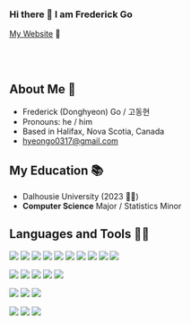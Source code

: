 ### Hi there 👋 I am Frederick Go


<!-- <a href="https://www.linkedin.com/in/frederick-go-1b9b56203/" target="_blank">
  <img align="left" alt="Frederick's LinkedIN" width="22px" src="https://raw.githubusercontent.com/peterthehan/peterthehan/master/assets/linkedin.svg" />
</a> -->
<a href="https://freddiego.dev">My Website</a> 📃<br/><br/>

<br />

## About Me 🙌

- Frederick (Donghyeon) Go / 고동현
- Pronouns: he / him
- Based in Halifax, Nova Scotia, Canada
- hyeongo0317@gmail.com

## My Education 📚

- Dalhousie University (2023 👨‍🎓)
- **Computer Science** Major / Statistics Minor

## Languages and Tools 👨‍💻

<span><img src="https://img.shields.io/badge/C-A8B9CC?style=flat&logo=c&logoColor=white"/></span>
<span><img src="https://img.shields.io/badge/C++-00599C?style=flat&logo=c++&logoColor=white"/></span>
<span><img src="https://img.shields.io/badge/Java-3776AB?style=flat&logoColor=white"/></span>
<span><img src="https://img.shields.io/badge/JavaScript-F7DF1E?style=flat&logo=javascript&logoColor=white"/></span>
<span><img src="https://img.shields.io/badge/TypeScript-3074c0?style=flat&logo=typescript&logoColor=white"/></span>
<span><img src="https://img.shields.io/badge/Python-3776AB?style=flat&logo=python&logoColor=white"/></span>
<span><img src="https://img.shields.io/badge/R-276DC3?style=flat&logo=R&logoColor=white"/></span>
<span><img src="https://img.shields.io/badge/HasKell-5D4F85?style=flat&logo=haskell&logoColor=white"/></span>
<span><img src="https://img.shields.io/badge/HTML-e34f26?style=flat&logo=html5&logoColor=white"/></span>
<span><img src="https://img.shields.io/badge/CSS-1572b6?style=flat&logo=css3&logoColor=white"/></span>

<span><img src="https://img.shields.io/badge/React-61dafb?style=flat&logo=react&logoColor=white"/></span>
<span><img src="https://img.shields.io/badge/Next.js-000000?style=flat&logo=Next.js&logoColor=white"/></span>
<span><img src="https://img.shields.io/badge/Material UI-007FFF?style=flat&logo=MUI&logoColor=white"/></span>
<span><img src="https://img.shields.io/badge/Bootstrap-7952B3?style=flat&logo=bootstrap&logoColor=white"/></span>
<span><img src="https://img.shields.io/badge/Tailwind CSS-06B6D4?style=flat&logo=tailwindcss&logoColor=white"/></span>

<span><img src="https://img.shields.io/badge/Git-f05032?style=flat&logo=git&logoColor=white"/></span>
<span><img src="https://img.shields.io/badge/GitHub-181717?style=flat&logo=github&logoColor=white"/></span>
<span><img src="https://img.shields.io/badge/GitLab-0052cc?style=flat&logo=bitbucket&logoColor=white"/></span>

<span><img src="https://img.shields.io/badge/AWS-232f3e?style=flat&logo=amazon-aws&logoColor=white"/></span>
<span><img src="https://img.shields.io/badge/Vercel-000000?style=flat&logo=vercel&logoColor=white"/></span>
<span><img src="https://img.shields.io/badge/Heroku-430098?style=flat&logo=heroku&logoColor=white"/></span>

<!--

- 🔭 I’m currently working on ...
- 🌱 I’m currently learning ...
- 👯 I’m looking to collaborate on ...
- 🤔 I’m looking for help with ...
- 💬 Ask me about ...
- 📫 How to reach me: ...
- 😄 Pronouns: ...
- ⚡ Fun fact: ...
-->
